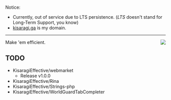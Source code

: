Notice:
- Currently, out of service due to LTS persistence. (*LTS* doesn't stand for Long-Term Support, you know)
- [kisaragi.ga](https://kisaragi.ga) is my domain.

----
<img align="right" src="https://github-readme-stats.vercel.app/api/top-langs/?username=KisaragiEffective&layout=compact&hide=html"/>

Make 'em efficient.

## TODO
- KisaragiEffective/webmarket
  - Release v1.0.0
- KisaragiEffective/Rina
- KisaragiEffective/Strings-php
- KisaragiEffective/WorldGuardTabCompleter
